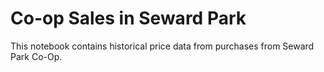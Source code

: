 # Co-op Sales in Seward Park

This notebook contains historical price data from purchases from Seward Park Co-Op.

```{tableofcontents}
```
